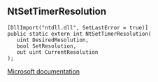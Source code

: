 ## NtSetTimerResolution

```
[DllImport("ntdll.dll", SetLastError = true)]
public static extern int NtSetTimerResolution(
   uint DesiredResolution,
   bool SetResolution,
   out uint CurrentResolution
);
```

[Microsoft documentation](https://docs.microsoft.com/en-us/windows/win32/api/realtimeapiset/nf-realtimeapiset-ntsettimerresolution)
